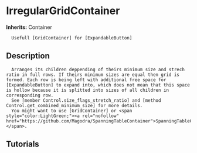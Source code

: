 # IrregularGridContainer

**Inherits:** Container

      Usefull [GridContainer] for [ExpandableButton]
   
## Description 

      Arranges its children deppending of theirs minimum size and strech ratio in full rows. If theirs minimum sizes are equal then grid is formed. Each row is being left with additional free space for [ExpandableButton] to expand into, which does not mean that this space is hollow because it is splitted into sizes of all children in corresponding row. 
      See [member Control.size_flags_stretch_ratio] and [method Control.get_combined_minimum_size] for more details.
      You might want to use [GridContainer] or <span style="color:LightGreen;"><a rel="nofollow" href="https://github.com/Magodra/SpanningTableContainer">SpanningTableContainer</a></span>.
   
## Tutorials 

	